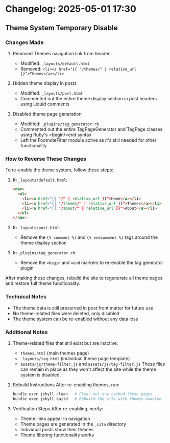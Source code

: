 # Changelog: 2025-05-01 17:30

## Theme System Temporary Disable

### Changes Made
1. Removed Themes navigation link from header
   - Modified: `_layouts/default.html`
   - Removed: `<li><a href="{{ "/themes/" | relative_url }}">Themes</a></li>`

2. Hidden theme display in posts
   - Modified: `_layouts/post.html`
   - Commented out the entire theme display section in post headers using Liquid comments

3. Disabled theme page generation
   - Modified: `_plugins/tag_generator.rb`
   - Commented out the entire TagPageGenerator and TagPage classes using Ruby's =begin/=end syntax
   - Left the FootnoteFilter module active as it's still needed for other functionality

### How to Reverse These Changes

To re-enable the theme system, follow these steps:

1. In `_layouts/default.html`:
   ```html
   <nav>
     <ul>
       <li><a href="{{ "/" | relative_url }}">Home</a></li>
       <li><a href="{{ "/themes/" | relative_url }}">Themes</a></li>
       <li><a href="{{ "/about/" | relative_url }}">About</a></li>
     </ul>
   </nav>
   ```

2. In `_layouts/post.html`:
   - Remove the `{% comment %}` and `{% endcomment %}` tags around the theme display section

3. In `_plugins/tag_generator.rb`:
   - Remove the `=begin` and `=end` markers to re-enable the tag generator plugin

After making these changes, rebuild the site to regenerate all theme pages and restore full theme functionality.

### Technical Notes
- The theme data is still preserved in post front matter for future use
- No theme-related files were deleted, only disabled
- The theme system can be re-enabled without any data loss 

### Additional Notes
1. Theme-related files that still exist but are inactive:
   - `themes.html` (main themes page)
   - `_layouts/tag.html` (individual theme page template)
   - `assets/js/theme-filter.js` and `assets/js/tag-filter.js`
   These files can remain in place as they won't affect the site while the theme system is disabled.

2. Rebuild Instructions
   After re-enabling themes, run:
   ```bash
   bundle exec jekyll clean   # Clear out any cached theme pages
   bundle exec jekyll build   # Rebuild the site with themes enabled
   ```

3. Verification Steps
   After re-enabling, verify:
   - Theme links appear in navigation
   - Theme pages are generated in the `_site` directory
   - Individual posts show their themes
   - Theme filtering functionality works 